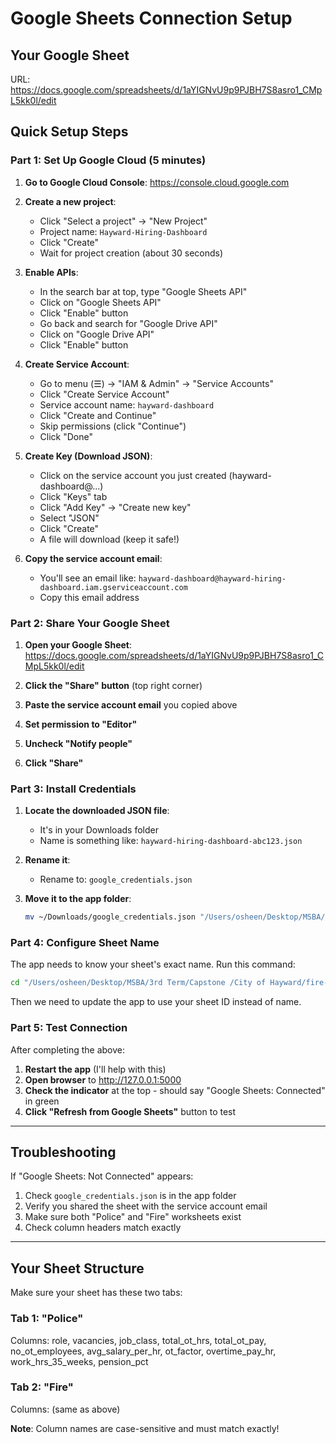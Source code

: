 # Google Sheets Connection Setup

## Your Google Sheet
URL: https://docs.google.com/spreadsheets/d/1aYIGNvU9p9PJBH7S8asro1_CMpL5kk0l/edit

## Quick Setup Steps

### Part 1: Set Up Google Cloud (5 minutes)

1. **Go to Google Cloud Console**: https://console.cloud.google.com

2. **Create a new project**:
   - Click "Select a project" → "New Project"
   - Project name: `Hayward-Hiring-Dashboard`
   - Click "Create"
   - Wait for project creation (about 30 seconds)

3. **Enable APIs**:
   - In the search bar at top, type "Google Sheets API"
   - Click on "Google Sheets API"
   - Click "Enable" button
   - Go back and search for "Google Drive API"
   - Click on "Google Drive API"
   - Click "Enable" button

4. **Create Service Account**:
   - Go to menu (☰) → "IAM & Admin" → "Service Accounts"
   - Click "Create Service Account"
   - Service account name: `hayward-dashboard`
   - Click "Create and Continue"
   - Skip permissions (click "Continue")
   - Click "Done"

5. **Create Key (Download JSON)**:
   - Click on the service account you just created (hayward-dashboard@...)
   - Click "Keys" tab
   - Click "Add Key" → "Create new key"
   - Select "JSON"
   - Click "Create"
   - A file will download (keep it safe!)

6. **Copy the service account email**:
   - You'll see an email like: `hayward-dashboard@hayward-hiring-dashboard.iam.gserviceaccount.com`
   - Copy this email address

### Part 2: Share Your Google Sheet

1. **Open your Google Sheet**:
   https://docs.google.com/spreadsheets/d/1aYIGNvU9p9PJBH7S8asro1_CMpL5kk0l/edit

2. **Click the "Share" button** (top right corner)

3. **Paste the service account email** you copied above

4. **Set permission to "Editor"**

5. **Uncheck "Notify people"**

6. **Click "Share"**

### Part 3: Install Credentials

1. **Locate the downloaded JSON file**:
   - It's in your Downloads folder
   - Name is something like: `hayward-hiring-dashboard-abc123.json`

2. **Rename it**:
   - Rename to: `google_credentials.json`

3. **Move it to the app folder**:
   ```bash
   mv ~/Downloads/google_credentials.json "/Users/osheen/Desktop/MSBA/3rd Term/Capstone /City of Hayward/fire-hiring-app/"
   ```

### Part 4: Configure Sheet Name

The app needs to know your sheet's exact name. Run this command:

```bash
cd "/Users/osheen/Desktop/MSBA/3rd Term/Capstone /City of Hayward/fire-hiring-app"
```

Then we need to update the app to use your sheet ID instead of name.

### Part 5: Test Connection

After completing the above:

1. **Restart the app** (I'll help with this)
2. **Open browser** to http://127.0.0.1:5000
3. **Check the indicator** at the top - should say "Google Sheets: Connected" in green
4. **Click "Refresh from Google Sheets"** button to test

---

## Troubleshooting

If "Google Sheets: Not Connected" appears:

1. Check `google_credentials.json` is in the app folder
2. Verify you shared the sheet with the service account email
3. Make sure both "Police" and "Fire" worksheets exist
4. Check column headers match exactly

---

## Your Sheet Structure

Make sure your sheet has these two tabs:

### Tab 1: "Police"
Columns: role, vacancies, job_class, total_ot_hrs, total_ot_pay, no_ot_employees, avg_salary_per_hr, ot_factor, overtime_pay_hr, work_hrs_35_weeks, pension_pct

### Tab 2: "Fire"
Columns: (same as above)

**Note**: Column names are case-sensitive and must match exactly!
